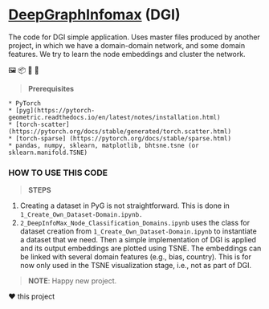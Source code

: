 
# [DeepGraphInfomax](https://arxiv.org/abs/1809.10341) (DGI) 

The code for DGI simple application. Uses master files produced by another project, in which we have a domain-domain network, and some domain features. We try to learn the node embeddings and cluster the network.

🖼️ 📦 🎯 🔄

> **Prerequisites** 

	* PyTorch
	* [pyg](https://pytorch-geometric.readthedocs.io/en/latest/notes/installation.html)
	* [torch-scatter](https://pytorch.org/docs/stable/generated/torch.scatter.html)
	* [torch-sparse] (https://pytorch.org/docs/stable/sparse.html)
	* pandas, numpy, sklearn, matplotlib, bhtsne.tsne (or sklearn.manifold.TSNE)

### HOW TO USE THIS CODE

> **STEPS** 

1. Creating a dataset in PyG is not straightforward. This is done in ```1_Create_Own_Dataset-Domain.ipynb.``` 
2. ```2_DeepInfoMax_Node_Classification_Domains.ipynb``` uses the class for dataset creation from ```1_Create_Own_Dataset-Domain.ipynb``` to instantiate a dataset that we need. Then a simple implementation of DGI is applied and its output embeddings are plotted using TSNE. The embeddings can be linked with several domain features (e.g., bias, country). This is for now only used in the TSNE visualization stage, i.e., not as part of DGI.

> **NOTE**: Happy new project.


❤️ this project


